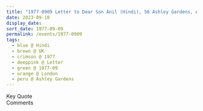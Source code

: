 ```yaml
---
title: "1977-0909 Letter to Dear Son Anil (Hindi), 56 Ashley Gardens, Ambrosden Avenue (near Victoria Station), London, UK"
date: 2023-09-10
display_date: 
sort_date: 1977-09-09
permalink: /events/1977-0909
tags:
  - blue @ Hindi
  - brown @ UK
  - crimson @ 1977
  - deeppink @ Letter
  - green @ 1977-09
  - orange @ London
  - peru @ Ashley Gardens
---
```


<wave-list>
  <list-title color="green" width="75">Key Quote</list-title>
  <list-item color="BlanchedAlmond"  width="200"></list-item>
  <list-item color="Lavender"></list-item>
  <list-item color="BlanchedAlmond"></list-item>
</wave-list>

<br>

<wave-list>
  <list-title color="green" width="75">Comments</list-title>
  <list-item color="BlanchedAlmond"  width="200"></list-item>
  <list-item color="Lavender"></list-item>
  <list-item color="BlanchedAlmond"></list-item>
</wave-list>